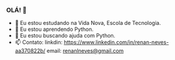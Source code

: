 ### OLÁ! 👋




- 🔭 Eu estou estudando na Vida Nova, Escola de Tecnologia.
- 🌱 Eu estou aprendendo Python.
- 🤔 Eu estou buscando ajuda com Python.
- 📫 Contato: linkdin: https://www.linkedin.com/in/renan-neves-aa370822b/ email: renanlneves@gmail.com

